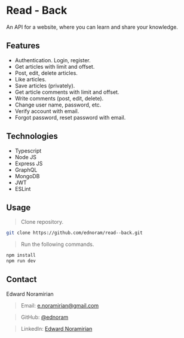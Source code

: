 # Read - Back

An API for a website, where you can learn and share your knowledge.

## Features

- Authentication. Login, register.
- Get articles with limit and offset.
- Post, edit, delete articles.
- Like articles.
- Save articles (privately).
- Get article comments with limit and offset.
- Write comments (post, edit, delete).
- Change user name, password, etc.
- Verify account with email.
- Forgot password, reset password with email.

## Technologies

- Typescript
- Node JS
- Express JS
- GraphQL
- MongoDB
- JWT
- ESLint

## Usage

> Clone repository.

```sh
git clone https://github.com/ednoram/read--back.git
```

> Run the following commands.

```sh
npm install
npm run dev
```

## Contact

Edward Noramirian

> Email: e.noramirian@gmail.com

> GitHub: [@ednoram](https://github.com/ednoram)

> LinkedIn: [Edward Noramirian](https://www.linkedin.com/in/edward-noramirian)
